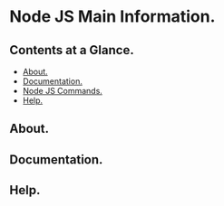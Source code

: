 # Node JS Main Information.





## Contents at a Glance.
* [About.](#about)
* [Documentation.](#documentation)
* [Node JS Commands.](commands.md)
* [Help.](#help)





## About.





## Documentation.





## Help.
